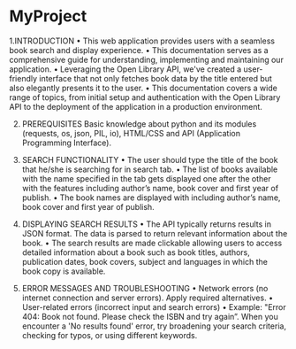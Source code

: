 # MyProject
1.INTRODUCTION
•	This web application provides users with a seamless book search and display experience.
•	This documentation serves as a comprehensive guide for understanding, implementing and maintaining our application.
•	Leveraging the Open Library API, we've created a user-friendly interface that not only fetches book data by the title entered but also elegantly presents it to the user.
•	This documentation covers a wide range of topics, from initial setup and authentication with the Open Library API to the deployment of the application in a production environment.

2. PREREQUISITES
    Basic knowledge about python and its modules (requests, os, json, PIL, io), HTML/CSS and API (Application Programming Interface).
3. SEARCH FUNCTIONALITY
•	The user should type the title of the book that he/she is searching for in search tab.
•	The list of books available with the name specified in the tab gets displayed one after the other with the features including author’s name, book cover and first year of publish.
•	The book names are displayed with including author’s name, book cover and first year of publish.

4. DISPLAYING SEARCH RESULTS
•	The API typically returns results in JSON format. The data is parsed to return relevant information about the book.
•	The search results are made clickable allowing users to access detailed information about a book such as book titles, authors, publication dates, book covers, subject and languages in which the book copy is available.

5. ERROR MESSAGES AND TROUBLESHOOTING
•	Network errors (no internet connection and server errors). Apply required alternatives.
•	User-related errors (incorrect input and search errors)
•	Example: "Error 404: Book not found. Please check the ISBN and try again”. When  you encounter a 'No results found' error, try broadening your search criteria, checking for typos, or using different keywords.
